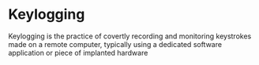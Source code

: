 # Keylogging
Keylogging is the practice of covertly recording and monitoring keystrokes made on a remote computer, typically using a dedicated software application or piece of implanted hardware
